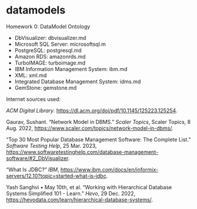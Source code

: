 # datamodels
Homework 0: DataModel Ontology

* DbVisualizer: dbvisualizer.md
* Microsoft SQL Server: microsoftsql.m
* PostgreSQL: postgresql.md
* Amazon RDS: amazonrds.md
* TurboIMAGE: turboimage.md
* IBM Information Management System: ibm.md
* XML: xml.md
* Integrated Database Management System: idms.md
* GemStone: gemstone.md

Internet sources used:

*ACM Digital Library*. https://dl.acm.org/doi/pdf/10.1145/125223.125254. 

Gaurav, Sushant. “Network Model in DBMS.” *Scaler Topics*, Scaler Topics, 8 Aug. 2022, https://www.scaler.com/topics/network-model-in-dbms/. 

“Top 30 Most Popular Database Management Software: The Complete List.” *Software Testing Help*, 25 Mar. 2023, https://www.softwaretestinghelp.com/database-management-software/#2_DbVisualizer. 

“What Is JDBC?” *IBM*, https://www.ibm.com/docs/en/informix-servers/12.10?topic=started-what-is-jdbc. 

Yash Sanghvi • May 10th, et al. “Working with Hierarchical Database Systems Simplified 101 - Learn.” *Hevo*, 29 Dec. 2022, https://hevodata.com/learn/hierarchical-database-systems/. 
